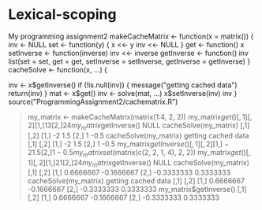 # Lexical-scoping
My programming assignment2
makeCacheMatrix <- function(x = matrix()) {
  inv <- NULL
  set <- function(y) {
    x <<- y
    inv <<- NULL
  }
  get <- function() x
  setInverse <- function(inverse) inv <<- inverse
  getInverse <- function() inv
  list(set = set,
       get = get,
       setInverse = setInverse,
       getInverse = getInverse)
}
cacheSolve <- function(x, ...) {
  
  inv <- x$getInverse()
  if (!is.null(inv)) {
    message("getting cached data")
    return(inv)
  }
  mat <- x$get()
  inv <- solve(mat, ...)
  x$setInverse(inv)
  inv
}
source("ProgrammingAssignment2/cachematrix.R")
> my_matrix <- makeCacheMatrix(matrix(1:4, 2, 2))
> my_matrix$get()
[,1] [,2]
[1,]    1    3
[2,]    2    4
> my_matrix$getInverse()
NULL
> cacheSolve(my_matrix)
[,1] [,2]
[1,]   -2  1.5
[2,]    1 -0.5
> cacheSolve(my_matrix)
getting cached data
[,1] [,2]
[1,]   -2  1.5
[2,]    1 -0.5
> my_matrix$getInverse()
[,1] [,2]
[1,]   -2  1.5
[2,]    1 -0.5
> my_matrix$set(matrix(c(2, 2, 1, 4), 2, 2))
> my_matrix$get()
[,1] [,2]
[1,]    2    1
[2,]    2    4
> my_matrix$getInverse()
NULL
> cacheSolve(my_matrix)
[,1]       [,2]
[1,]  0.6666667 -0.1666667
[2,] -0.3333333  0.3333333
> cacheSolve(my_matrix)
getting cached data
[,1]       [,2]
[1,]  0.6666667 -0.1666667
[2,] -0.3333333  0.3333333
> my_matrix$getInverse()
[,1]       [,2]
[1,]  0.6666667 -0.1666667
[2,] -0.3333333  0.3333333

